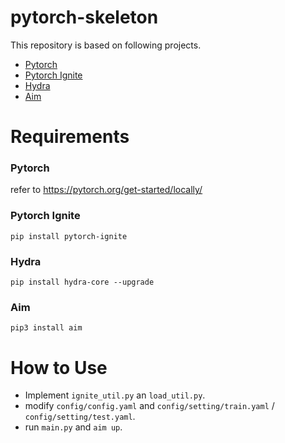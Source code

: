 # pytorch-skeleton

This repository is based on following projects.

- [Pytorch](https://pytorch.org/get-started/locally/)
- [Pytorch Ignite](https://github.com/pytorch/ignite)
- [Hydra](https://github.com/facebookresearch/hydra)
- [Aim](https://github.com/aimhubio/aim)

# Requirements

### Pytorch

refer to https://pytorch.org/get-started/locally/

### Pytorch Ignite

```
pip install pytorch-ignite
```

### Hydra
```
pip install hydra-core --upgrade
```

### Aim
```
pip3 install aim
```

# How to Use

- Implement `ignite_util.py` an `load_util.py`.
- modify `config/config.yaml` and `config/setting/train.yaml` / `config/setting/test.yaml`.
- run `main.py` and `aim up`.